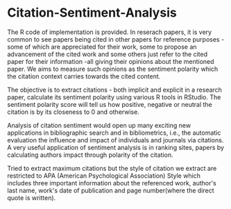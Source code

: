 # Citation-Sentiment-Analysis

The R code of implementation is provided. In reserach papers, it is very common to see papers being cited in other papers for reference purposes - some of which are appreciated for their work, some to propose an advancement of the cited work and some others just refer to the cited paper for their information -all giving their opinions about the mentioned paper. We aims to measure such opinions as the sentiment polarity which the citation context carries towards the cited content.

The objective is to extract citations - both implicit and explicit in a research paper, calculate its sentiment polarity using various R tools in RStudio. The sentiment polarity score will tell us how positive, negative or neutral the citation is by its closeness to 0 and otherwise.

Analysis of citation sentiment would open up many exciting new applications in bibliographic search and in bibliometrics, i.e., the automatic evaluation the influence and impact of individuals and journals via citations. A very useful application of sentiment analysis is in ranking sites, papers by calculating authors impact through polarity of the citation.

Tried to extract maximum citations but the style of citation we extract are restricted to APA (American Psychological Association) Style which includes three important information about the referenced work, author's last name, work's date of publication and page number(where the direct quote is written).
